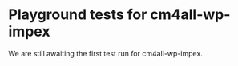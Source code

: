 # Playground tests for cm4all-wp-impex
We are still awaiting the first test run for cm4all-wp-impex.
